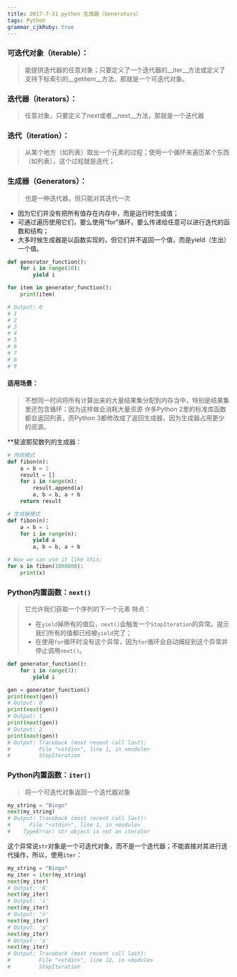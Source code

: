 ```yaml
---
title: 2017-7-31 python 生成器（Generators）
tags: Python
grammar_cjkRuby: true
---
```

### 可迭代对象（iterable）：
> 能提供迭代器的任意对象；只要定义了一个迭代器的__iter__方法或定义了支持下标索引的__getitem__方法，那就是一个可迭代对象。

### 迭代器（iterators）：
> 任意对象，只要定义了next或者__next__方法，那就是一个迭代器

### 迭代（iteration）：
> 从某个地方（如列表）取出一个元素的过程；使用一个循环来遍历某个东西（如列表），这个过程就是迭代；

### 生成器（Generators）：
> 也是一种迭代器，但只能对其迭代一次
 - 因为它们并没有把所有值存在内存中，而是运行时生成值；
 - 可通过遍历使用它们，要么使用“for”循环，要么传递给任意可以进行迭代的函数和结构；
 - 大多时候生成器是以函数实现的，但它们并不返回一个值，而是yield（生出）一个值。
```python
def generator_function():
    for i in range(10):
        yield i

for item in generator_function():
    print(item)

# Output: 0
# 1
# 2
# 3
# 4
# 5
# 6
# 7
# 8
# 9
```
#### 适用场景：
> 不想同一时间将所有计算出来的大量结果集分配到内存当中，特别是结果集里还包含循环；因为这样做会消耗大量资源 
> 许多Python 2里的标准库函数都会返回列表，而Python 3都修改成了返回生成器，因为生成器占用更少的资源。

**斐波那契数列的生成器：

```python
# 传统模式
def fibon(n):
    a = b = 1
    result = []
    for i in range(n):
        result.append(a)
        a, b = b, a + b
    return result

# 生成器模式
def fibon(n):
    a = b = 1
    for i in range(n):
        yield a
        a, b = b, a + b

# Now we can use it like this:
for x in fibon(1000000):
    print(x)
```
### Python内置函数：`next()`
> 它允许我们获取一个序列的下一个元素
> 特点：
> - 在`yield`掉所有的值后，`next()`会触发一个`StopIteration`的异常。提示我们所有的值都已经被`yield`完了；
> - 在使用`for`循环时没有这个异常，因为`for`循环会自动捕捉到这个异常并停止调用`next()`。
```python
def generator_function():
    for i in range(3):
        yield i

gen = generator_function()
print(next(gen))
# Output: 0
print(next(gen))
# Output: 1
print(next(gen))
# Output: 2
print(next(gen))
# Output: Traceback (most recent call last):
#         File "<stdin>", line 1, in <module>
#         StopIteration
```


### Python内置函数：`iter()`
> 将一个可迭代对象返回一个迭代器对象
```python
my_string = "Bingo"
next(my_string)
# Output: Traceback (most recent call last):
#      File "<stdin>", line 1, in <module>
#    TypeError: str object is not an iterator
```
这个异常说`str`对象是一个可迭代对象，而不是一个迭代器；不能直接对其进行迭代操作，所以，使用`iter`：
```python
my_string = "Bingo"
my_iter = iter(my_string)
next(my_iter)
# Output: 'B'
next(my_iter)
# Output: 'i'
next(my_iter)
# Output: 'n'
next(my_iter)
# Output: 'g'
next(my_iter)
# Output: 'o'
next(my_iter)
# Output: Traceback (most recent call last):
#         File "<stdin>", line 12, in <module>
#         StopIteration
```

